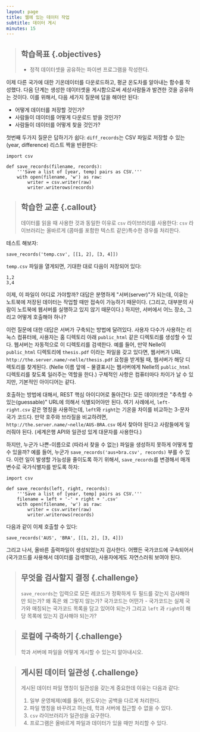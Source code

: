 ```yaml
---
layout: page
title: 웹에 있는 데이터 작업
subtitle: 데이터 게시
minutes: 15
---
```

> ## 학습목표 {.objectives}
>
> *   정적 데이터셋을 공유하는 파이썬 프로그램을 작성한다.

이제 다른 국가에 대한 기온데이터를 다운로드하고, 평균 온도차를 알아내는 함수를 작성했다.
다음 단계는 생성한 데이터셋을 게시함으로써 세상사람들과 발견한 것을 공유하는 것이다.
이를 위해서, 다음 세가지 질문에 답을 해야만 된다:

*   어떻게 데이터를 저장할 것인가?
*   사람들이 데이터를 어떻게 다운로드 받을 것인가?
*   사람들이 데이터를 어떻게 찾을 것인가?

첫번째 두가지 질문은 답하기가 쉽다: `diff_records`는 CSV 파일로 저장할 수 있는 (year, difference) 리스트 짝을 반환한다:

~~~ {.python}
import csv

def save_records(filename, records):
    '''Save a list of [year, temp] pairs as CSV.'''
    with open(filename, 'w') as raw:
        writer = csv.writer(raw)
        writer.writerows(records)
~~~

> ## 학습한 교훈 {.callout}
>
> 데이터를 읽을 때 사용한 것과 동일한 이유로 `csv` 라이브러리를 사용한다:
> `csv` 라이브러리는 올바르게 (콤마를 포함한 텍스트 같은)특수한 경우를 처리한다.

테스트 해보자:

~~~ {.python}
save_records('temp.csv', [[1, 2], [3, 4]])
~~~

`temp.csv` 파일을 열게되면, 기대한 대로 다음이 저장되어 있다:

~~~
1,2
3,4
~~~

이제, 이 파일이 어디로 가야할까? 대답은 분명하게 "서버(server)"가 되는데, 
이유는 노트북에 저장된 데이터는 작업할 때만 접속이 가능하기 때문이다.
(그리고, 대부분의 사람이 노트북에 웹서버를 실행하고 있지 않기 때문이다.)
하지만, 서버에서 어느 장소, 그리고 어떻게 호출해야 하나?

이런 질문에 대한 대답은 서버가 구축되는 방법에 달려있다.
사용자 다수가 사용하는 리눅스 컴퓨터에, 사용자는 홈 디렉토리 아래 `public_html` 같은
디렉토리를 생성할 수 있다. 웹서버는 자동적으로 이 디렉토리를 검색한다.
예를 들어, 만약 Nelle이 `public_html` 디렉토리에 `thesis.pdf` 이라는 파일을 갖고 있다면,
웹서버가 URL `http://the.server.name/~nelle/thesis.pdf` 요청을 받게될 때, 웹서버가 
해당 디렉토리를 찾게된다. (Nelle 이름 앞에 `~` 물결표시는 웹서버에게 Nelle의 
`public_html` 디렉토리를 찾도록 일러주는 역할을 한다.)
구체적인 사항은 컴퓨터마다 차이가 날 수 있지만, 기본적인 아이디어는 같다.

호출하는 방법에 대해서, REST 핵심 아이디어로 돌아간다:
모든 데이터셋은 "추측할 수 있는(guessable)" URL에 의해서 식별되어야만 된다.
여기 사례에서, `left-right.csv` 같은 명칭을 사용하는데, `left`와 `right`는
기온을 차이를 비교하는 3-문자 국가 코드다. 만약 호주와 브라질을 비교하려면,
`http://the.server.name/~nelle/AUS-BRA.csv` 에서 찾아야 된다고 사람들에게 일러줘야 된다.
(세계은행 API와 일관성 있게 대문자를 사용한다.)

하지만, 누군가 나쁜-이름으로 (따라서 찾을 수 없는) 파일을 생성하지 못하게 어떻게 할 수 있을까?
예를 들어, 누군가 `save_records('aus+bra.csv', records)` 부를 수 있다.
이런 일이 발생할 가능성을 줄이도록 하기 위해서,
`save_records`를 변경해서 매개변수로 국가식별자를 받도록 하자:

~~~ {.python}
import csv

def save_records(left, right, records):
    '''Save a list of [year, temp] pairs as CSV.'''
    filename = left + '-' + right + '.csv'
    with open(filename, 'w') as raw:
        writer = csv.writer(raw)
        writer.writerows(records)
~~~

다음과 같이 이제 호출할 수 있다:

~~~ {.python}
save_records('AUS', 'BRA', [[1, 2], [3, 4]])
~~~

그리고 나서, 올바른 출력파일이 생성되었는지 검사한다.
어쨌든 국가코드에 구속되어서(국가코드를 사용해서 데이터를 검색했다), 
사용자에게도 자연스러워 보여야 된다.

> ## 무엇을 검사할지 결정 {.challenge}
>
> `save_records`는 입력으로 모든 레코드가 정확하게 두 필드를 갖는지 검사해야만 되는가?
> 왜 혹은 왜 그렇지 않는가?
> 국가코드는 어떤가 - 국가코드는 실제 국가와 매칭되는 국가코드 목록을 담고 있어야 되는가
> 그리고 `left` 과 `right`이 해당 목록에 있는지 검사해야 되는가?

> ## 로컬에 구축하기 {.challenge}
>
> 학과 서버에 파일을 어떻게 게시할 수 있는지 알아내시오.

> ## 게시된 데이터 일관성 {.challenge}
>
> 게시된 데이터 파일 명칭이 일관성을 갖는게 중요한데 이유는 다음과 같다:
>
> 1.  일부 운영체제(예를 들어, 윈도우)는 공백을 다르게 처리한다.
> 2.  파일 명칭을 바꾸려고 하는데, 학과 서버에 접근할 수 없을 수 있다.
> 3.  `csv` 라이브러리가 일관성을 요구한다.
> 4.  프로그램은 올바르게 파일과 데이터가 있을 때만 처리할 수 있다.
